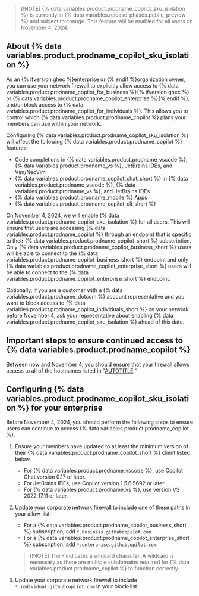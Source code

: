 > [!NOTE] {% data variables.product.prodname_copilot_sku_isolation %} is currently in {% data variables.release-phases.public_preview %} and subject to change. <!-- expires 2024-11-04 -->This feature will be enabled for all users on November 4, 2024.<!-- end expires 2024-11-04 -->

## About {% data variables.product.prodname_copilot_sku_isolation %}

As an {% ifversion ghec %}enterprise or {% endif %}organization owner, you can use your network firewall to explicitly allow access to {% data variables.product.prodname_copilot_for_business %}{% ifversion ghec %} or {% data variables.product.prodname_copilot_enterprise %}{% endif %}, and/or block access to {% data variables.product.prodname_copilot_for_individuals %}. This allows you to control which {% data variables.product.prodname_copilot %} plans your members can use within your network.

Configuring {% data variables.product.prodname_copilot_sku_isolation %} will affect the following {% data variables.product.prodname_copilot %} features:

* Code completions in {% data variables.product.prodname_vscode %}, {% data variables.product.prodname_vs %}, JetBrains IDEs, and Vim/NeoVim
* {% data variables.product.prodname_copilot_chat_short %} in {% data variables.product.prodname_vscode %}, {% data variables.product.prodname_vs %}, and JetBrains IDEs
* {% data variables.product.prodname_mobile %} Apps
* {% data variables.product.prodname_copilot_cli_short %}

<!-- expires 2024-11-04 -->
On November 4, 2024, we will enable {% data variables.product.prodname_copilot_sku_isolation %} for all users. This will ensure that users are accessing {% data variables.product.prodname_copilot %} through an endpoint that is specific to their {% data variables.product.prodname_copilot_short %} subscription. Only {% data variables.product.prodname_copilot_business_short %} users will be able to connect to the {% data variables.product.prodname_copilot_business_short %} endpoint and only {% data variables.product.prodname_copilot_enterprise_short %} users will be able to connect to the {% data variables.product.prodname_copilot_enterprise_short %} endpoint.

Optionally, if you are a customer with a {% data variables.product.prodname_dotcom %} account representative and you want to block access to {% data variables.product.prodname_copilot_individuals_short %} on your network before November 4, ask your representative about enabling {% data variables.product.prodname_copilot_sku_isolation %} ahead of this date.

## Important steps to ensure continued access to {% data variables.product.prodname_copilot %}

Between now and November 4, you should ensure that your firewall allows access to all of the hostnames listed in "[AUTOTITLE](/copilot/managing-copilot/managing-github-copilot-in-your-organization/configuring-your-proxy-server-or-firewall-for-copilot)."
<!-- end expires 2024-11-04 -->

## Configuring {% data variables.product.prodname_copilot_sku_isolation %} for your enterprise

<!-- expires 2024-11-04 -->
Before November 4, 2024, you should perform the following steps to ensure users can continue to access {% data variables.product.prodname_copilot %}.
<!-- end expires 2024-11-04 -->

1. Ensure your members have updated to at least the minimum version of their {% data variables.product.prodname_copilot_short %} client listed below.
    * For {% data variables.product.prodname_vscode %}, use Copilot Chat version 0.17 or later.
    * For JetBrains IDEs, use Copilot version 1.5.6.5692 or later.
    * For {% data variables.product.prodname_vs %}, use version VS 2022 17.11 or later.

1. Update your corporate network firewall to include one of these paths in your allow-list:
    * For a {% data variables.product.prodname_copilot_business_short %} subscription, add `*.business.githubcopilot.com`
    * For a {% data variables.product.prodname_copilot_enterprise_short %} subscription, add `*.enterprise.githubcopilot.com`

    > [!NOTE] The `*` indicates a wildcard character. A wildcard is necessary as there are multiple subdomains required for {% data variables.product.prodname_copilot %} to function correctly.

1. Update your corporate network firewall to include `*.individual.githubcopilot.com` in your block-list.

